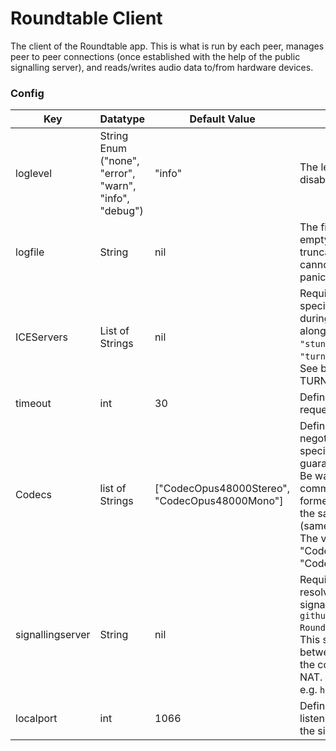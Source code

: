 # Roundtable Client

The client of the Roundtable app. This is what is run by each peer, manages peer to peer connections (once established with the help of the public signalling server), and reads/writes audio data to/from hardware devices.

### Config

| Key | Datatype    | Default Value | Description   |
| --- | ---         | ---           | ---           |
| loglevel | String Enum ("none", "error", "warn", "info", "debug") | "info" | The level at which logs are recorded. None disables logging. |
| logfile | String | nil | The filepath to write logs to. If left unset or empty, logs are sent to `stdout`. The file is truncated before logging begins. If the file cannot be opened for writing, the program panics. |
| ICEServers | List of Strings | nil | Required. At least one ICE server must be specified, otherwise the program will panic during initialization. Specify the protocol alongside the server, e.g. `"stun:stun.l.google.com:19302"`, `"turn:127.0.0.1:1234"`.<br />See below for a description of STUN vs TURN. |
| timeout | int | 30 | Defines the time (in seconds) to wait for a request before timing out. |
| Codecs | list of Strings | ["CodecOpus48000Stereo", "CodecOpus48000Mono"] | Define the audio codecs to be used when negotiating a connection. The first codec specified is the preferred (but not guaranteed) codec for connections.<br />Be warned, at least one codec must be common to both peers for a connection to be formed! Furthermore, in general, the higher the sample rate, the higher than bandwidth (same for stereo vs mono).<br />The valid codecs are: "CodecOpus48000Stereo", "CodecOpus48000Mono". |
| signallingserver | String | nil | Required. Defines the publicly available IP (or resolvable domain name) and port of the signalling server, defined under `github.com/Honorable-Knights-of-the-Roundtable/roundtable/cmd/signallingserver`.<br />This server forwards SDP offers and answers between roundtable clients, which allows for the connection of users together even behind NAT.<br />e.g. `http://127.0.0.1:1066`.|
| localport | int | 1066 | Defines the local port number to bind to for listening to incoming peer connections from the signalling server. |